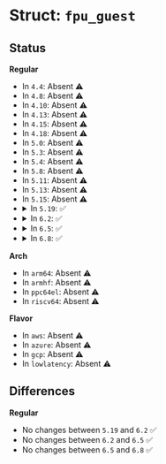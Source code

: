# Struct: <code>fpu_guest</code>

## Status
<b>Regular</b>
<ul>
<li>
In <code>4.4</code>: Absent ⚠️
</li>
<li>
In <code>4.8</code>: Absent ⚠️
</li>
<li>
In <code>4.10</code>: Absent ⚠️
</li>
<li>
In <code>4.13</code>: Absent ⚠️
</li>
<li>
In <code>4.15</code>: Absent ⚠️
</li>
<li>
In <code>4.18</code>: Absent ⚠️
</li>
<li>
In <code>5.0</code>: Absent ⚠️
</li>
<li>
In <code>5.3</code>: Absent ⚠️
</li>
<li>
In <code>5.4</code>: Absent ⚠️
</li>
<li>
In <code>5.8</code>: Absent ⚠️
</li>
<li>
In <code>5.11</code>: Absent ⚠️
</li>
<li>
In <code>5.13</code>: Absent ⚠️
</li>
<li>
In <code>5.15</code>: Absent ⚠️
</li>
<li>
<details>
<summary>In <code>5.19</code>: ✅</summary>

```c
struct fpu_guest {
    u64 xfeatures;
    u64 perm;
    u64 xfd_err;
    unsigned int uabi_size;
    struct fpstate *fpstate;
};
```
</details>
</li>
<li>
<details>
<summary>In <code>6.2</code>: ✅</summary>

```c
struct fpu_guest {
    u64 xfeatures;
    u64 perm;
    u64 xfd_err;
    unsigned int uabi_size;
    struct fpstate *fpstate;
};
```
</details>
</li>
<li>
<details>
<summary>In <code>6.5</code>: ✅</summary>

```c
struct fpu_guest {
    u64 xfeatures;
    u64 perm;
    u64 xfd_err;
    unsigned int uabi_size;
    struct fpstate *fpstate;
};
```
</details>
</li>
<li>
<details>
<summary>In <code>6.8</code>: ✅</summary>

```c
struct fpu_guest {
    u64 xfeatures;
    u64 perm;
    u64 xfd_err;
    unsigned int uabi_size;
    struct fpstate *fpstate;
};
```
</details>
</li>
</ul>
<b>Arch</b>
<ul>
<li>
In <code>arm64</code>: Absent ⚠️
</li>
<li>
In <code>armhf</code>: Absent ⚠️
</li>
<li>
In <code>ppc64el</code>: Absent ⚠️
</li>
<li>
In <code>riscv64</code>: Absent ⚠️
</li>
</ul>
<b>Flavor</b>
<ul>
<li>
In <code>aws</code>: Absent ⚠️
</li>
<li>
In <code>azure</code>: Absent ⚠️
</li>
<li>
In <code>gcp</code>: Absent ⚠️
</li>
<li>
In <code>lowlatency</code>: Absent ⚠️
</li>
</ul>

## Differences
<b>Regular</b>
<ul>
<li>
No changes between <code>5.19</code> and <code>6.2</code> ✅
</li>
<li>
No changes between <code>6.2</code> and <code>6.5</code> ✅
</li>
<li>
No changes between <code>6.5</code> and <code>6.8</code> ✅
</li>
</ul>
